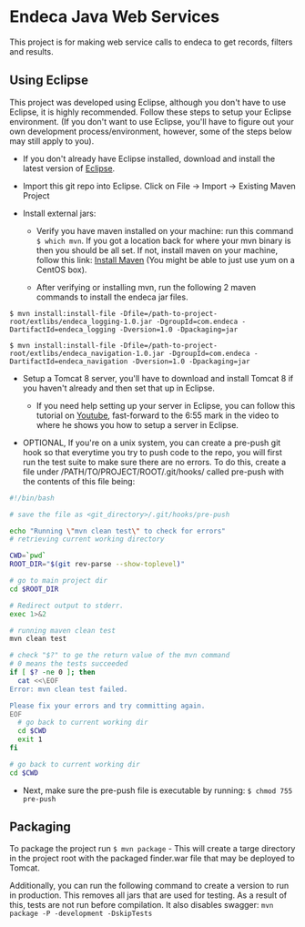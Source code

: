 # Endeca Java Web Services

This project is for making web service calls to endeca to get records, filters and results.

## Using Eclipse
This project was developed using Eclipse, although you don't have to use Eclipse, it is highly recommended. Follow these steps to setup your Eclipse environment. (If you don't want to use Eclipse, you'll have to figure out your own development process/environment, however, some of the steps below may still apply to you).

 - If you don't already have Eclipse installed, download and install the latest version of [Eclipse](https://eclipse.org/downloads/).
 
 - Import this git repo into Eclipse. Click on File -> Import -> Existing Maven Project

 - Install external jars:

	- Verify you have maven installed on your machine: run this command `$ which mvn`. If you got a location back for where your mvn binary is then you should be all set. If not, install maven on your machine, follow this link: [Install Maven](https://maven.apache.org/install.html) (You might be able to just use yum on a CentOS box).

	- After verifying or installing mvn, run the following 2 maven commands to install the endeca jar files. 

```
$ mvn install:install-file -Dfile=/path-to-project-root/extlibs/endeca_logging-1.0.jar -DgroupId=com.endeca -DartifactId=endeca_logging -Dversion=1.0 -Dpackaging=jar

$ mvn install:install-file -Dfile=/path-to-project-root/extlibs/endeca_navigation-1.0.jar -DgroupId=com.endeca -DartifactId=endeca_navigation -Dversion=1.0 -Dpackaging=jar
```

- Setup a Tomcat 8 server, you'll have to download and install Tomcat 8 if you haven't already and then set that up in Eclipse. 
	- If you need help setting up your server in Eclipse, you can follow this tutorial on [Youtube](https://www.youtube.com/watch?v=skltzZH7i4w), fast-forward to the 6:55 mark in the video to where he shows you how to setup a server in Eclipse. 

- OPTIONAL, If you're on a unix system, you can create a pre-push git hook so that everytime you try to push code to the repo, you will first run the test suite to make sure there are no errors. To do this, create a file under /PATH/TO/PROJECT/ROOT/.git/hooks/ called pre-push with the contents of this file being:

```sh
#!/bin/bash

# save the file as <git_directory>/.git/hooks/pre-push

echo "Running \"mvn clean test\" to check for errors"
# retrieving current working directory

CWD=`pwd`
ROOT_DIR="$(git rev-parse --show-toplevel)"

# go to main project dir
cd $ROOT_DIR

# Redirect output to stderr.
exec 1>&2

# running maven clean test
mvn clean test

# check "$?" to ge the return value of the mvn command
# 0 means the tests succeeded
if [ $? -ne 0 ]; then
  cat <<\EOF
Error: mvn clean test failed.

Please fix your errors and try committing again.
EOF
  # go back to current working dir
  cd $CWD
  exit 1
fi

# go back to current working dir
cd $CWD
```

 - Next, make sure the pre-push file is executable by running:
 `$ chmod 755 pre-push`



## Packaging 

To package the project run `$ mvn package` - This will create a targe directory in the project root with the packaged finder.war file that may be deployed to Tomcat.

Additionally, you can run the following command to create a version to run in production. This removes all jars that
are used for testing. As a result of this, tests are not run before compilation. It also disables swagger:
`mvn package -P -development -DskipTests`
